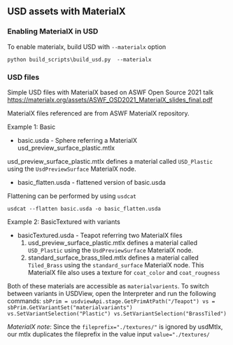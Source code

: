 ## USD assets with MaterialX

### Enabling MaterialX in USD

To enable materialx, build USD with `--materialx` option

```python build_scripts\build_usd.py  --materialx ```

### USD files
Simple USD files with MaterialX based on ASWF Open Source 2021 talk
https://materialx.org/assets/ASWF_OSD2021_MaterialX_slides_final.pdf

MaterialX files referenced are from ASWF MaterialX repository.

Example 1: Basic
- basic.usda - Sphere referring a MaterialX usd_preview_surface_plastic.mtlx  

usd_preview_surface_plastic.mtlx defines a material called `USD_Plastic` using the `UsdPreviewSurface` MaterialX node.

- basic_flatten.usda - flattened version of basic.usda 

Flattening can be performed by using `usdcat`
``` 
usdcat --flatten basic.usda -o basic_flatten.usda
```

Example 2: BasicTextured with variants
- basicTextured.usda - Teapot referring two MaterialX files
    1. usd_preview_surface_plastic.mtlx defines a material called `USD_Plastic` using the `UsdPreviewSurface` MaterialX node.
    2. standard_surface_brass_tiled.mtlx defines a material called `Tiled_Brass` using the `standard_surface` MaterialX node. This MaterialX file also uses a texture for `coat_color` and `coat_rougness` 
 
 Both of these materials are accessible as `materialvarients`. To switch between variants in USDView, open the Interpreter and run the following commands:
      ```
      sbPrim = usdviewApi.stage.GetPrimAtPath("/Teapot")
      vs = sbPrim.GetVariantSet("materialvariants")
      vs.SetVariantSelection("Plastic")
      vs.SetVariantSelection("BrassTiled")
      ```

 *MaterialX note*: Since the `fileprefix="./textures/"` is ignored by usdMtlx, our mtlx duplicates the fileprefix in the value input `value="./textures/`